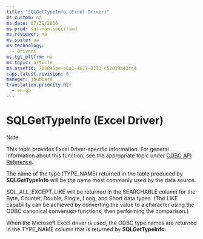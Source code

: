 ```yaml
---
title: "SQLGetTypeInfo (Excel Driver)"
ms.custom: na
ms.date: 07/31/2016
ms.prod: sql-non-specified
ms.reviewer: na
ms.suite: na
ms.technology: 
  - drivers
ms.tgt_pltfrm: na
ms.topic: article
ms.assetid: 708845be-e6a1-4677-8113-c52819a43fa4
caps.latest.revision: 6
manager: jhubbard
translation.priority.ht: 
  - en-gb
---
```

# SQLGetTypeInfo (Excel Driver)
> [!NOTE]  
>  This topic provides Excel Driver-specific information. For general information about this function, see the appropriate topic under [ODBC API Reference](../content/ODBC-API-Reference.md).  
  
 The name of the type (TYPE_NAME) returned in the table produced by **SQLGetTypeInfo** will be the name most commonly used by the data source.  
  
 SQL_ALL_EXCEPT_LIKE will be returned in the SEARCHABLE column for the Byte, Counter, Double, Single, Long, and Short data types. (The LIKE capability can be achieved by converting the value to a character using the ODBC canonical conversion functions, then performing the comparison.)  
  
 When the Microsoft Excel driver is used, the ODBC type names are returned in the TYPE_NAME column that is returned by **SQLGetTypeInfo**.